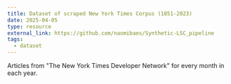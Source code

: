 ```yaml
---
title: Dataset of scraped New York Times Corpus (1851-2023)
date: 2025-04-05
type: resource
external_link: https://github.com/naomibaes/Synthetic-LSC_pipeline
tags:
  - dataset
---
```


Articles from "The New York Times Developer Network" for every month in each year. 

<!--more-->

